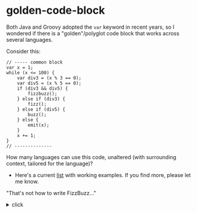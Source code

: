 # golden-code-block

Both Java and Groovy adopted the `var` keyword in recent years, so
I wondered if there is a "golden"/polyglot code block that works across several
languages.

Consider this:

```
// ----- common block
var x = 1;
while (x <= 100) {
    var div3 = (x % 3 == 0);
    var div5 = (x % 5 == 0);
    if (div3 && div5) {
        fizzbuzz();
    } else if (div3) {
        fizz();
    } else if (div5) {
        buzz();
    } else {
        emit(x);
    }
    x += 1;
}
// -------------- 
```

How many languages can use this code, unaltered (with surrounding context, tailored for the language)?

* Here's a current [list](./list.md) with working examples. If you find more, please let me know.

"That's not how to write FizzBuzz..."

<details>
<summary>click</summary>
<p>Congrats! You do you. This is just about the `var` keyword.</p>
<p>Though a secondary angle to this project is to see how many people comment on FizzBuzz.</p>
<p>I had considered putting a bug in the code block, just to break the Internet.</p>
</details>
